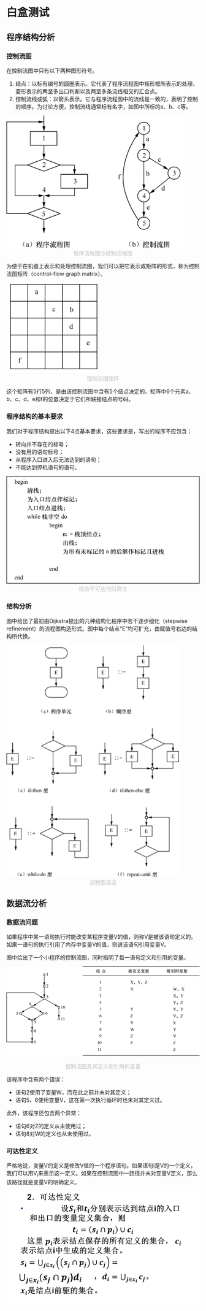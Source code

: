 # 白盒测试

## 程序结构分析

### 控制流图

在控制流图中只有以下两种图形符号。

1. 结点：以标有编号的圆圈表示。它代表了程序流程图中矩形框所表示的处理、菱形表示的两至多出口判断以及两至多条流线相交的汇合点。
2. 控制流线或弧：以箭头表示。它与程序流程图中的流线是一致的，表明了控制的顺序。为讨论方便，控制流线通常标有名字，如图中所标的a、b、c等。

<img src="白盒测试.assets/image-20210420230615777.png" alt="image-20210420230615777" style="zoom:80%;" />

<center style="font-size:14px;color:#C0C0C0;">程序流程图与控制流程图</center>

为便于在机器上表示和处理控制流图，我们可以把它表示成矩阵的形式，称为控制流图矩阵（control-flow graph matrix）。

<img src="白盒测试.assets/image-20210420230740805.png" alt="image-20210420230740805" style="zoom:67%;" />

<center style="font-size:14px;color:#C0C0C0;">控制流图矩阵</center>

这个矩阵有5行5列，是由该控制流图中含有5个结点决定的。矩阵中6个元素a、b、c、d、e和f的位置决定于它们所联接结点的号码。

### 程序结构的基本要求

我们对于程序结构提出以下4点基本要求，这些要求是，写出的程序不应包含：

- 转向并不存在的标号；
- 没有用的语句标号；
- 从程序入口进入后无法达到的语句；
- 不能达到停机语句的语句。

<img src="白盒测试.assets/image-20210420230958375.png" alt="image-20210420230958375"  />

<center style="font-size:14px;color:#C0C0C0;">检验不可达代码算法</center>

### 结构分析

图中给出了最初由Dijkstra提出的几种结构化程序中若干逐步细化（stepwise refinement）的流程图构造形式。图中每个结点“E”均可扩充，由赋值号右边的结构所代换。

<img src="白盒测试.assets/image-20210420231159708.png" alt="image-20210420231159708" style="zoom:120%;" />

<center style="font-size:14px;color:#C0C0C0;">流程图语法</center>

## 数据流分析

### 数据流问题

如果程序中某一语句执行时能改变某程序变量V的值，则称V是被该语句定义的。如果一语句的执行引用了内存中变量V的值，则说该语句引用变量V。

图中给出了一个小程序的控制流图，同时指明了每一语句定义和引用的变量。

![image-20210420231357791](白盒测试.assets/image-20210420231357791.png)

<center style="font-size:14px;color:#C0C0C0;">控制流图及其定义和引用的变量</center>

该程序中含有两个错误：

- 语句2使用了变量W，而在此之前并未对其定义；
- 语句5、6使用变量V，这在第一次执行循环时也未对其定义过。

此外，该程序还包含两个异常：

- 语句6对Z的定义从未使用过；
- 语句8对W的定义也从未使用过。

### 可达性定义

严格地说，变量V的定义是修改V值的一个程序语句。如果语句i是V的一个定义，我们可以用V<sub>i</sub>来表示这一定义。如果在控制流图中一路径并未对变量V定义，那么该路径就是变量V的明确定义。

![image-20210420232217228](白盒测试.assets/image-20210420232217228.png)
